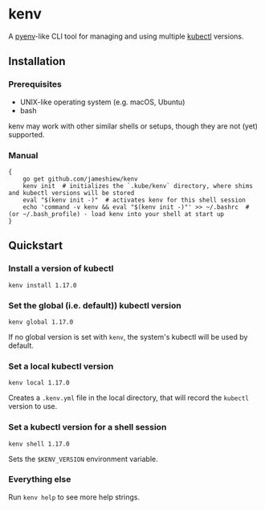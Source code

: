# kenv

A [pyenv](https://github.com/pyenv/pyenv)-like CLI tool for managing and using multiple [kubectl](https://github.com/kubernetes/kubectl) versions.

## Installation

### Prerequisites

- UNIX-like operating system (e.g. macOS, Ubuntu)
- bash 

kenv may work with other similar shells or setups, though they are not (yet) supported.

### Manual

```shell script
{
    go get github.com/jameshiew/kenv
    kenv init  # initializes the `.kube/kenv` directory, where shims and kubectl versions will be stored
    eval "$(kenv init -)"  # activates kenv for this shell session
    echo 'command -v kenv && eval "$(kenv init -)"' >> ~/.bashrc  # (or ~/.bash_profile) - load kenv into your shell at start up
}
```

## Quickstart

### Install a version of kubectl

```shell script
kenv install 1.17.0
```

### Set the global (i.e. default)) kubectl version

```shell script
kenv global 1.17.0
```

If no global version is set with `kenv`, the system's kubectl will be used by default.

### Set a local kubectl version

```shell script
kenv local 1.17.0 
```

Creates a `.kenv.yml` file in the local directory, that will record the `kubectl` version to use.

### Set a kubectl version for a shell session

```shell script
kenv shell 1.17.0
```

Sets the `$KENV_VERSION` environment variable.

### Everything else

Run `kenv help` to see more help strings.